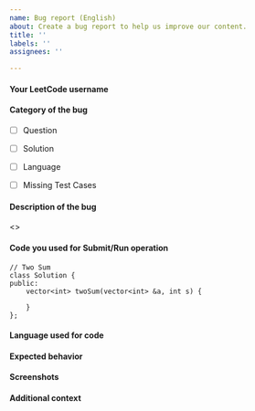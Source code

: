 ```yaml
---
name: Bug report (English)
about: Create a bug report to help us improve our content.
title: ''
labels: ''
assignees: ''

---
```


<!--
Note - Any content mentioned below in `<!-- ->` blocks are just comments
to help you fill-up the issue. It won't be visible in the actual issue after
you click on submit.
-->

#### Your LeetCode username
<!-- Your LeetCode username -->


#### Category of the bug
- [ ] Question
- [ ] Solution
- [ ] Language
- [ ] Missing Test Cases 


#### Description of the bug
<!-- A clear and concise description of what the bug is. -->
<>


#### Code you used for Submit/Run operation
<!-- 
Please make sure you wrap your code with ``` tags. 
Otherwise we may reject your request. 
-->

```
// Two Sum
class Solution {
public:
    vector<int> twoSum(vector<int> &a, int s) {

    }
};
```

#### Language used for code
<!-- C++ -->


#### Expected behavior
<!-- A clear and concise description of what you expected to happen in
contrast with what actually happened. -->



#### Screenshots
<!-- If applicable, add screenshots to explain your issue. -->



#### Additional context
<!-- Add any other additional context about the bug. -->
